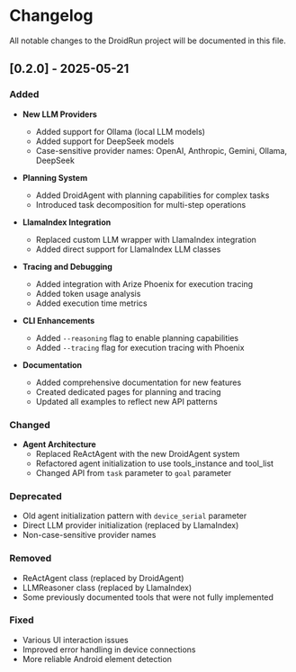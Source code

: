 # Changelog

All notable changes to the DroidRun project will be documented in this file.

## [0.2.0] - 2025-05-21

### Added
- **New LLM Providers**
  - Added support for Ollama (local LLM models)
  - Added support for DeepSeek models
  - Case-sensitive provider names: OpenAI, Anthropic, Gemini, Ollama, DeepSeek

- **Planning System**
  - Added DroidAgent with planning capabilities for complex tasks
  - Introduced task decomposition for multi-step operations

- **LlamaIndex Integration**
  - Replaced custom LLM wrapper with LlamaIndex integration
  - Added direct support for LlamaIndex LLM classes

- **Tracing and Debugging**
  - Added integration with Arize Phoenix for execution tracing
  - Added token usage analysis
  - Added execution time metrics

- **CLI Enhancements**
  - Added `--reasoning` flag to enable planning capabilities
  - Added `--tracing` flag for execution tracing with Phoenix

- **Documentation**
  - Added comprehensive documentation for new features
  - Created dedicated pages for planning and tracing
  - Updated all examples to reflect new API patterns

### Changed
- **Agent Architecture**
  - Replaced ReActAgent with the new DroidAgent system
  - Refactored agent initialization to use tools_instance and tool_list
  - Changed API from `task` parameter to `goal` parameter

### Deprecated
- Old agent initialization pattern with `device_serial` parameter
- Direct LLM provider initialization (replaced by LlamaIndex)
- Non-case-sensitive provider names

### Removed
- ReActAgent class (replaced by DroidAgent)
- LLMReasoner class (replaced by LlamaIndex)
- Some previously documented tools that were not fully implemented

### Fixed
- Various UI interaction issues
- Improved error handling in device connections
- More reliable Android element detection

